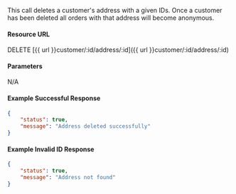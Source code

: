<!--
@title Delete address by ID
@author Moltin Ltd
@description Deletes an address with the specified ID

@sidebar 1
@family Address
@rate No
@auth Yes
@format JSON
@http DELETE
@version beta
-->

This call deletes a customer's address with a given IDs. Once a customer has been deleted all orders with that address will become anonymous.

#### Resource URL
DELETE [{{ url }}customer/:id/address/:id]({{ url }}customer/:id/address/:id)


#### Parameters
N/A

<!--code-->
#### Example Successful Response
``` json
{
    "status": true,
    "message": "Address deleted successfully"
}
```


#### Example Invalid ID Response
``` json
{
    "status": true,
    "message": "Address not found"
}
```
<!--/code-->